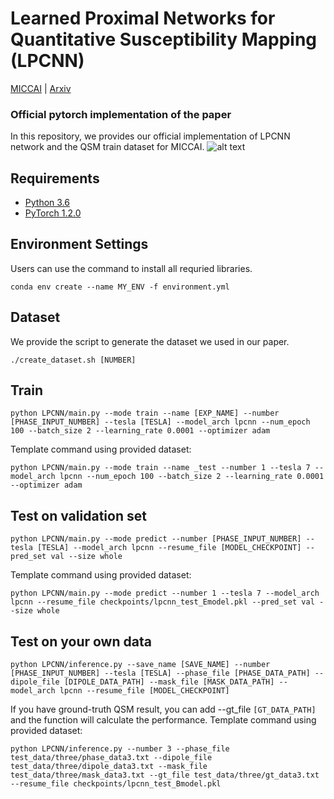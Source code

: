 # Learned Proximal Networks for Quantitative Susceptibility Mapping (LPCNN)
[MICCAI](https://www.google.com "Google's Homepage") | [Arxiv](https://www.google.com "Google's Homepage")
<!--- put link here --->

### Official pytorch implementation of the paper<br>
In this repository, we provides our official implementation of LPCNN network and the QSM train dataset for MICCAI.
![alt text](https://github.com/Sulam-Group/LPCNN/blob/master/imgs/overall_framework.png "overall framework")

## Requirements
- [Python 3.6](https://www.python.org/)
- [PyTorch 1.2.0](https://pytorch.org)

## Environment Settings
Users can use the command to install all requried libraries.
```
conda env create --name MY_ENV -f environment.yml
```
## Dataset
We provide the script to generate the dataset we used in our paper.
```
./create_dataset.sh [NUMBER]
```
## Train
```
python LPCNN/main.py --mode train --name [EXP_NAME] --number [PHASE_INPUT_NUMBER] --tesla [TESLA] --model_arch lpcnn --num_epoch 100 --batch_size 2 --learning_rate 0.0001 --optimizer adam
```
Template command using provided dataset:
```
python LPCNN/main.py --mode train --name _test --number 1 --tesla 7 --model_arch lpcnn --num_epoch 100 --batch_size 2 --learning_rate 0.0001 --optimizer adam
```
## Test on validation set 
```
python LPCNN/main.py --mode predict --number [PHASE_INPUT_NUMBER] --tesla [TESLA] --model_arch lpcnn --resume_file [MODEL_CHECKPOINT] --pred_set val --size whole
```
Template command using provided dataset:
```
python LPCNN/main.py --mode predict --number 1 --tesla 7 --model_arch lpcnn --resume_file checkpoints/lpcnn_test_Emodel.pkl --pred_set val --size whole
```
## Test on your own data
```
python LPCNN/inference.py --save_name [SAVE_NAME] --number [PHASE_INPUT_NUMBER] --tesla [TESLA] --phase_file [PHASE_DATA_PATH] --dipole_file [DIPOLE_DATA_PATH] --mask_file [MASK_DATA_PATH] --model_arch lpcnn --resume_file [MODEL_CHECKPOINT] 
```
If you have ground-truth QSM result, you can add --gt_file `[GT_DATA_PATH]` and the function will calculate the performance.
Template command using provided dataset:
```
python LPCNN/inference.py --number 3 --phase_file test_data/three/phase_data3.txt --dipole_file test_data/three/dipole_data3.txt --mask_file test_data/three/mask_data3.txt --gt_file test_data/three/gt_data3.txt --resume_file checkpoints/lpcnn_test_Bmodel.pkl
```
